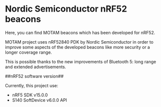 # **Nordic Semiconductor nRF52 beacons** #

Here, you can find MOTAM beacons which has been developed for nRF52.

MOTAM project uses nRF52840 PDK by Nordic Semiconductor in order to improve some aspects of the developed beacons like more security or a longer coverage range.

This is possible thanks to the new improvements of Bluetooth 5: long range and extended advertisements.

##nRF52 software version##

Currently, this project use:

- nRF5 SDK v15.0.0
- S140 SoftDevice v6.0.0 API
